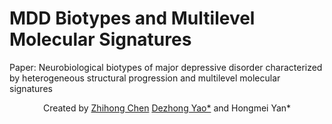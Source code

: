 # MDD Biotypes and Multilevel Molecular Signatures
Paper: Neurobiological biotypes of major depressive disorder characterized by heterogeneous structural progression and multilevel molecular signatures

<p align="center">
Created by <a href="https://github.com/ZHChen-294">Zhihong Chen</a> 
<a href="https://scholar.google.com.hk/citations?user=ClUoWqsAAAAJ&hl=zh-CN&oi=ao">Dezhong Yao*</a> and Hongmei Yan*
</p>
